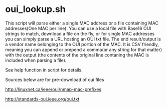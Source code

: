 # oui_lookup.sh

This script will parse either a single MAC address or a file containing MAC addresses(One MAC per line). You can use a local file with Base16 OUI strings to match, download a file on the fly, or for single MAC addresses you can simply parse a URL hosting an OUI txt file. The end result/output is a vendor name belonging to the OUI portion of the MAC. It is CSV friendly, meaning you can append or prepend a comma(or any string for that matter) with the output (the contents of the original line contaning the MAC is included when parsing a file). 

See help function in script for details.

Sources below are for pre-download of oui files

http://linuxnet.ca/ieee/oui/nmap-mac-prefixes

http://standards-oui.ieee.org/oui.txt
